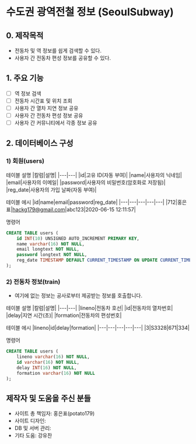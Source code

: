 # 수도권 광역전철 정보 (SeoulSubway)
## 0. 제작목적
- 전동차 및 역 정보를 쉽게 검색할 수 있다.
- 사용자 간 전동차 편성 정보를 공유할 수 있다.

## 1. 주요 기능
- [ ] 역 정보 검색
- [ ] 전동차 시간표 및 위치 조회
- [ ] 사용자 간 열차 지연 정보 공유
- [ ] 사용자 간 전동차 편성 정보 공유
- [ ] 사용자 간 커뮤니티에서 각종 정보 공유

## 2. 데이터베이스 구성
### 1) 회원(users)
테이블 설명
|칼럼|설명|
|---|---|
|id|고유 ID(자동 부여)|
|name|사용자의 닉네임|
|email|사용자의 이메일|
|password|사용자의 비밀번호(암호화로 저장됨)|
|reg_date|사용자의 가입 날짜(자동 부여)|

테이블 에시
|id|name|email|password|reg_date|
|---|---|---|---|---|
|712|홍은표|hackg179@gmail.com|abc123|2020-06-15 12:11:57|

명령어
```sql
CREATE TABLE users (
    id INT(10) UNSIGNED AUTO_INCREMENT PRIMARY KEY,
    name varchar(16) NOT NULL,
    email longtext NOT NULL,
    password longtext NOT NULL,
    reg_date TIMESTAMP DEFAULT CURRENT_TIMESTAMP ON UPDATE CURRENT_TIMESTAMP
);
```

### 2) 전동차 정보(train)
* 여기에 없는 정보는 공사로부터 제공받는 정보를 호출합니다.

테이블 설명
|칼럼|설명|
|---|---|
|lineno|전동차 호선|
|id|전동차의 열차번호|
|delay|지연 시간(초)|
|formation|전동차의 편성번호|

테이블 에시
|lineno|id|delay|formation|
|---|---|---|---|---|
|3|S3328|671|334|

명령어
```sql
CREATE TABLE users (
    lineno varchar(16) NOT NULL,
    id varchar(16) NOT NULL,
    delay INT(16) NOT NULL,
    formation varchar(16) NOT NULL
);
```

## 제작자 및 도움을 주신 분들
- 사이트 총 책임자: 홍은표(potato179)
- 사이트 디자인: 
- DB 및 서버 관리:
- 기타 도움: 강유찬